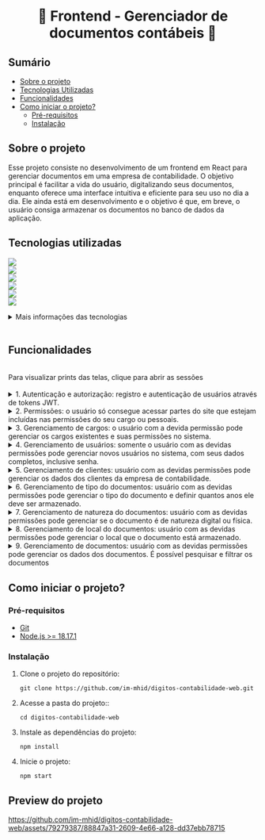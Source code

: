 ﻿<h1 style="text-align: center;">📌 Frontend - Gerenciador de documentos contábeis 📌</h1>

## Sumário
- [Sobre o projeto](#sobre-o-projeto)
- [Tecnologias Utilizadas](#tecnologias-utilizadas)
- [Funcionalidades](#funcionalidades)
- [Como iniciar o projeto?](#como-iniciar-o-projeto)
  - [Pré-requisitos](#pré-requisitos)
  - [Instalação](#instalação)

## Sobre o projeto

Esse projeto consiste no desenvolvimento de um frontend em React para gerenciar documentos em uma empresa de contabilidade. O objetivo principal é facilitar a vida do usuário, digitalizando seus documentos, enquanto oferece uma interface intuitiva e eficiente para seu uso no dia a dia.
Ele ainda está em desenvolvimento e o objetivo é que, em breve, o usuário consiga armazenar os documentos no banco de dados da aplicação.

## Tecnologias utilizadas
<img src="https://img.shields.io/static/v1?label=Linguagem&message=JavaScript&color=007E84&style=for-the-badge"/><br>
<img src="https://img.shields.io/static/v1?label=LIB&message=React&color=007E84&style=for-the-badge"/><br>
<img src="https://img.shields.io/static/v1?label=LIB&message=SASS&color=007E84&style=for-the-badge"/><br>
<img src="https://img.shields.io/static/v1?label=LIB&message=Axios&color=007E84&style=for-the-badge"/><br>
<img src="https://img.shields.io/static/v1?label=LIB&message=Jest js&color=007E84&style=for-the-badge"/><br>
<img src="https://img.shields.io/static/v1?label=Runtime&message=Node.js&color=007E84&style=for-the-badge"/><br>

<details>
<summary>Mais informações das tecnologias</summary>

- [TypeScript](https://developer.mozilla.org/pt-BR/docs/Web/JavaScript): uma linguagem de programação para, entre outros, criar aplicações dinâmicas na web.
- [React](https://pt-br.react.dev/): React é uma biblioteca JavaScript de código aberto desenvolvida pelo Facebook que permite criar interfaces de usuário interativas e responsivas para aplicativos da web.
- [Sass](https://sass-lang.com/documentation/): Sass é uma linguagem de extensão CSS que permite escrever estilos de forma mais eficiente e organizada, com recursos como variáveis, aninhamento e mixins, tornando o desenvolvimento de folhas de estilo mais poderoso e flexível.
- [Axios](https://axios-http.com/ptbr/docs/intro): Axios é uma biblioteca JavaScript baseada em promessas, que permite fazer requisições HTTP de forma fácil e eficiente em aplicações front-end e back-end.
- [Jest](https://jestjs.io/pt-BR/): Jest é um poderoso Framework de Testes em JavaScript com um foco na simplicidade.
- [Node.js](https://nodejs.org/): um ambiente de execução JavaScript do lado do servidor.

</details>
<br>

## Funcionalidades
<br>
Para visualizar prints das telas, clique para abrir as sessões
<br>
<br>
<details>
<summary>1. Autenticação e autorização: registro e autenticação de usuários através de tokens JWT.</summary>
  Tela de login:
  <img src="https://github.com/im-mhid/digitos-contabilidade-web/assets/79279387/ba1c216a-2756-497c-a6ea-f11aa070db3a" alt="Tela de login">
</details>

<details>
<summary>2. Permissões: o usuário só consegue acessar partes do site que estejam incluídas nas permissões do seu cargo ou pessoais.</summary>
  Tela Minha Área:
  <img src="https://github.com/im-mhid/digitos-contabilidade-web/assets/79279387/8aa60928-b4b5-4bdd-bf33-333671f0eb72" alt="Tela Minha Área">
</details>

<details>
<summary>3. Gerenciamento de cargos: o usuário com a devida permissão pode gerenciar os cargos existentes e suas permissões no sistema.</summary>
  Tela de cargos:
  <img src="https://github.com/im-mhid/digitos-contabilidade-web/assets/79279387/81ea25d1-a0d9-4942-843b-750e36324a38" alt="Tela de cargos">
  Cadastro de cargos:
  <img src="https://github.com/im-mhid/digitos-contabilidade-web/assets/79279387/4d7c50f5-3c7b-4715-92a5-fece6fc72d85" alt="Cadastro de cargos">
</details>

<details>
<summary>4. Gerenciamento de usuários: somente o usuário com as devidas permissões pode gerenciar novos usuários no sistema, com seus dados completos, inclusive senha.</summary>
  Cadastro de usuários:
  <img src="https://github.com/im-mhid/digitos-contabilidade-web/assets/79279387/42a9c982-53f2-4738-80a5-4e4a6f87cfe7" alt="Cadastro de usuários">
</details>

<details>
<summary>5. Gerenciamento de clientes: usuário com as devidas permissões pode gerenciar os dados dos clientes da empresa de contabilidade.</summary>
  Cadastro de clientes:
  <img src="https://github.com/im-mhid/digitos-contabilidade-web/assets/79279387/308055ce-1cb4-4b97-9714-6b8c134ac2d5" alt="Cadastro de clientes">
</details>

<details>
<summary>6. Gerenciamento de tipo do documentos: usuário com as devidas permissões pode gerenciar o tipo do documento e definir quantos anos ele deve ser armazenado.</summary>
  Cadastro de tipo do documento:
  <img src="https://github.com/im-mhid/digitos-contabilidade-web/assets/79279387/98b5fdf0-19ef-4d14-90f5-1bb2c0a8b879" alt="Cadastro de tipo do documento">
</details>


<details>
<summary>7. Gerenciamento de natureza do documentos: usuário com as devidas permissões pode gerenciar se o documento é de natureza digital ou física.</summary>
  Tela de natureza do documento:
  <img src="https://github.com/im-mhid/digitos-contabilidade-web/assets/79279387/91759f39-dadd-4a30-b1b2-c6e14254eba2" alt="Cadastro de natureza do documento">
</details>


<details>
<summary>8. Gerenciamento de local do documentos: usuário com as devidas permissões pode gerenciar o local que o documento está armazenado.</summary>

  Cadastro de local do documento:
  <img src="https://github.com/im-mhid/digitos-contabilidade-web/assets/79279387/be2d92e4-0c4d-45e7-a1e9-0f8370a86a95" alt="Cadastro de local do documento">
</details>

<details>
<summary>9. Gerenciamento de documentos: usuário com as devidas permissões pode gerenciar os dados dos documentos. É possível pesquisar e filtrar os documentos</summary>
  Tela de documentos:
  <img src="https://github.com/im-mhid/digitos-contabilidade-web/assets/79279387/390d703f-cfda-4f66-a30e-6d13583a3732" alt="Tela de documentos">
  Cadastro de documentos:
  <img src="https://github.com/im-mhid/digitos-contabilidade-web/assets/79279387/b931cd97-9074-43da-8d87-c9ea5c774052" alt="Cadastro de documentos">
</details>

## Como iniciar o projeto?
### Pré-requisitos
- [Git](https://git-scm.com)
- [Node.js >= 18.17.1](https://nodejs.org/en/)
### Instalação
1. Clone o projeto do repositório:
   ```
   git clone https://github.com/im-mhid/digitos-contabilidade-web.git
   ```
2. Acesse a pasta do projeto::
   ```
   cd digitos-contabilidade-web
   ```
3. Instale as dependências do projeto:
   ```
   npm install
   ```
4. Inicie o projeto:
   ```
   npm start
   ```

## Preview do projeto



https://github.com/im-mhid/digitos-contabilidade-web/assets/79279387/88847a31-2609-4e66-a128-dd37ebb78715

